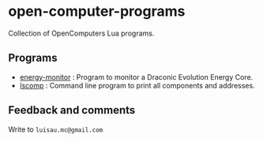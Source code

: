 # open-computer-programs
Collection of OpenComputers Lua programs.

## Programs

- [energy-monitor](src/energy-monitor/README.md) : Program to monitor a Draconic Evolution Energy Core.
- [lscomp](src/lscommp/README.md) : Command line program to print all components and addresses.

## Feedback and comments
Write to `luisau.mc@gmail.com`